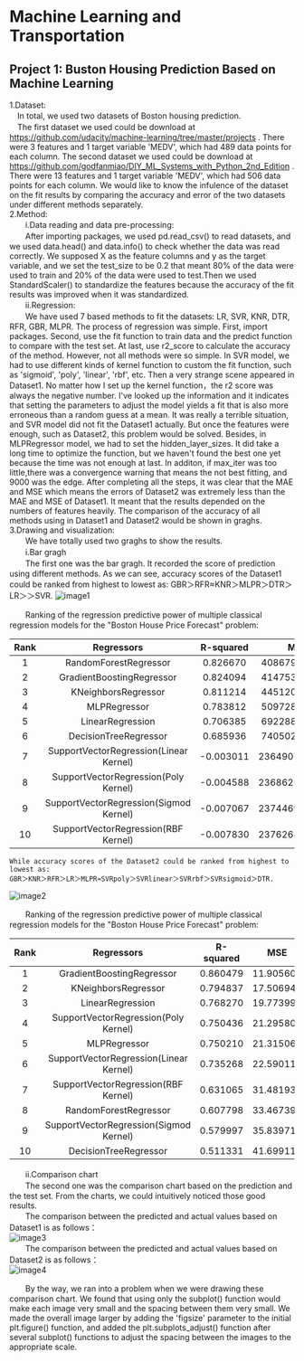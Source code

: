 # Machine Learning and Transportation  
## Project 1: Buston Housing Prediction Based on Machine Learning  
1.Dataset:  
　In total, we used two datasets of Boston housing prediction.  
　The first dataset we used could be download at https://github.com/udacity/machine-learning/tree/master/projects . There were 3 features and 1 target variable 'MEDV', which had 489 data points for each column.
  The second dataset we used could be download at https://github.com/godfanmiao/DIY_ML_Systems_with_Python_2nd_Edition . There were 13 features and 1 target variable 'MEDV',  which had 506 data points for each column.
  We would like to know the infulence of the dataset on the fit results by comparing the accuracy and error of the two datasets under different methods separately.   
2.Method:  
　　i.Data reading and data pre-processing:  
　　After importing packages, we used pd.read_csv() to read datasets, and we used data.head() and data.info() to check whether the data was read correctly.
We supposed X as the feature columns and y as the target variable, and we set the test_size to be 0.2 that meant 80% of the data were used to train and 20% of the data were used to test.Then we used StandardScaler() to standardize the features because the accuracy of the fit results was improved when it was standardized.  
　　ii.Regression:  
　　We have used 7 based methods to fit the datasets: LR, SVR, KNR, DTR, RFR, GBR, MLPR.
The process of regression was simple. First, import packages. Second, use the fit function to train data and the predict function to compare with the test set. At last, use r2_score to calculate the accuracy of the method.
However, not all methods were so simple. In SVR model, we had to use different kinds of kernel function to custom the fit function, such as 'sigmoid', 'poly', 'linear', 'rbf', etc. Then a very strange scene appeared in Dataset1. No matter how I set up the kernel function，the r2 score was always the negative number. I've looked up the information and it indicates that setting the parameters to adjust the model yields a fit that is also more erroneous than a random guess at a mean. It was really a terrible situation, and SVR model did not fit the Dataset1 actually. But once the features were enough, such as Dataset2, this problem would be solved.
Besides, in MLPRegressor model, we had to set the hidden_layer_sizes. It did take a long time to optimize the function, but we haven't found the best one yet because the time was not enough at last. In additon, if max_iter was too little,there was a convergence warning that means the not best fitting, and 9000 was the edge.
After completing all the steps, it was clear that the MAE and MSE which means the errors of Dataset2 was extremely less than the MAE and MSE of Dataset1. It meant that the results depended on the numbers of features heavily.
The comparison of the accuracy of all methods using in Dataset1 and Dataset2 would be shown in graghs.  
3.Drawing and visualization:  
　　We have totally used two graghs to show the results.  
　　i.Bar gragh  
　　The first one was the bar gragh. It recorded the score of prediction using different methods. As we can see, accuracy scores of the Dataset1 could be ranked from highest to lowest as: 
    GBR＞RFR≈KNR＞MLPR＞DTR＞LR＞＞SVR.
    ![image1](https://github.com/fujunpeng/machine_learning_and_transportation_2020/blob/main/image/image1.png)  

　　Ranking of the regression predictive power of multiple classical regression models for the "Boston House Price Forecast" problem:  

| Rank |               Regressors                | R-squared |      MSE       |    MAE    |
| :--: | :-------------------------------------: | :-------: | :------------: | :-------: |
|  1   |          RandomForestRegressor          | 0.826670  | 4086790650.00  | 45910.71  |
|  2   |        GradientBoostingRegressor        | 0.824094  | 4147535115.52  | 49318.95  |
|  3   |           KNeighborsRegressor           | 0.811214  | 4451202000.00  | 50442.85  |
|  4   |              MLPRegressor               | 0.783812  | 5097287652.85  | 52776.75  |
|  5   |            LinearRegression             | 0.706385  | 6922885233.55  | 64456.49  |
|  6   |          DecisionTreeRegressor          | 0.685936  | 7405020000.00  | 66428.57  |
|  7   | SupportVectorRegression(Linear  Kernel) | -0.003011 | 23649074830.10 | 122837.13 |
|  8   |  SupportVectorRegression(Poly  Kernel)  | -0.004588 | 23686253724.46 | 123008.90 |
|  9   | SupportVectorRegression(Sigmod  Kernel) | -0.007067 | 23744697050.01 | 123101.19 |
|  10  |  SupportVectorRegression(RBF  Kernel)   | -0.007830 | 23762683915.53 | 123150.97 |

    While accuracy scores of the Dataset2 could be ranked from highest to lowest as:  
    GBR＞KNR＞RFR＞LR＞MLPR≈SVRpoly＞SVRlinear＞SVRrbf＞SVRsigmoid＞DTR.  
![image2](https://github.com/fujunpeng/machine_learning_and_transportation_2020/blob/main/image/image2.png)  

　　Ranking of the regression predictive power of multiple classical regression models for the "Boston House Price Forecast" problem:  

| Rank |               Regressors                | R-squared |    MSE    |   MAE    |
| :--: | :-------------------------------------: | :-------: | :-------: | :------: |
|  1   |        GradientBoostingRegressor        | 0.860479  | 11.905609 | 2.382734 |
|  2   |           KNeighborsRegressor           | 0.794837  | 17.506945 | 2.646863 |
|  3   |            LinearRegression             | 0.768270  | 19.773992 | 3.369037 |
|  4   |  SupportVectorRegression(Poly  Kernel)  | 0.750436  | 21.295807 | 3.232939 |
|  5   |              MLPRegressor               | 0.750210  | 21.315068 | 3.772093 |
|  6   | SupportVectorRegression(Linear  Kernel) | 0.735268  | 22.590114 | 3.276773 |
|  7   |  SupportVectorRegression(RBF  Kernel)   | 0.631065  | 31.481933 | 3.344833 |
|  8   |          RandomForestRegressor          | 0.607798  | 33.467393 | 3.330882 |
|  9   | SupportVectorRegression(Sigmod  Kernel) | 0.579997  | 35.839710 | 4.188697 |
|  10  |          DecisionTreeRegressor          | 0.511331  | 41.699118 | 3.561765 |

　　ii.Comparison chart  
　　The second one was the comparison chart based on the prediction and the test set. From the charts, we could intuitively noticed those good results.  
　　The comparison between the predicted and actual values based on Dataset1 is as follows：  
![image3](https://raw.githubusercontent.com/fujunpeng/machine_learning_and_transportation_2020/main/image/image3.png)  
　　The comparison between the predicted and actual values based on Dataset2 is as follows：  
![image4](https://raw.githubusercontent.com/fujunpeng/machine_learning_and_transportation_2020/main/image/image4.png)  

　　By the way, we ran into a problem when we were drawing these comparison chart. We found that using only the subplot() function would make each image very small and the spacing between them very small. We made the overall image larger by adding the 'figsize' parameter to the initial plt.figure() function, and added the plt.subplots_adjust() function after several subplot() functions to adjust the spacing between the images to the appropriate scale.
